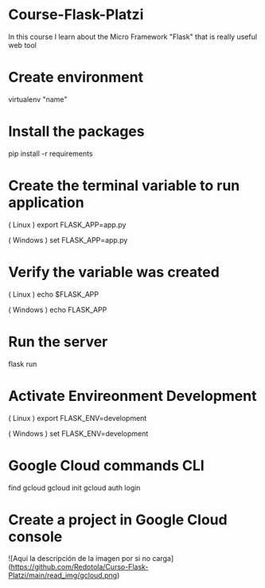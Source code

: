 # Course-Flask-Platzi
In this course I learn about the Micro Framework "Flask" that is really useful web tool

# Create environment
virtualenv "name"

# Install the packages
pip install -r requirements

# Create the terminal variable to run application
( Linux )
export FLASK_APP=app.py

( Windows )
set FLASK_APP=app.py

# Verify the variable was created
( Linux )
echo $FLASK_APP

( Windows )
echo FLASK_APP

# Run the server 
flask run

# Activate Envireonment Development
( Linux )
export FLASK_ENV=development

( Windows )
set FLASK_ENV=development

# Google Cloud commands CLI
find gcloud <!--Verify if the gcloud instance is already installed-->
gcloud init<!--Initialize the console command-->
gcloud auth login <!--Run the login in browser-->

# Create a project in Google Cloud console
<span>![</span><span>Aquí la descripción de la imagen por si no carga</span><span>]</span><span>(</span><span>https://github.com/Redotola/Curso-Flask-Platzi/main/read_img/gcloud.png</span><span>)</span>
